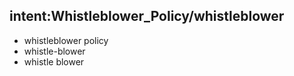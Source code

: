 ## intent:Whistleblower_Policy/whistleblower
- whistleblower policy
- whistle-blower
- whistle blower